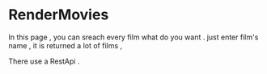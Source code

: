 # RenderMovies
In this page , you can sreach every film what do you want .
just enter film's name ,
it is returned a lot of films ,

There use a RestApi .

